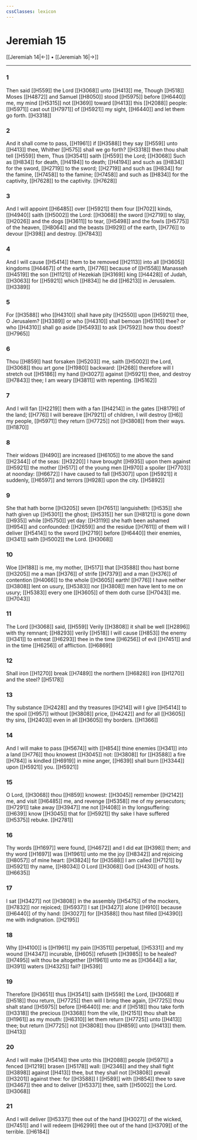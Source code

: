 ```yaml
---
cssClasses: lexicon
---
```

# Jeremiah 15

[[Jeremiah 14|←]] • [[Jeremiah 16|→]]

---

### 1
Then said [[H559]] the Lord [[H3068]] unto [[H413]] me, Though [[H518]] Moses [[H4872]] and Samuel [[H8050]] stood [[H5975]] before [[H6440]] me, my mind [[H5315]] not [[H369]] toward [[H413]] this [[H2088]] people: [[H5971]] cast out [[H7971]] of [[H5921]] my sight, [[H6440]] and let them go forth. [[H3318]]

### 2
And it shall come to pass, [[H1961]] if [[H3588]] they say [[H559]] unto [[H413]] thee, Whither [[H575]] shall we go forth? [[H3318]] then thou shalt tell [[H559]] them, Thus [[H3541]] saith [[H559]] the Lord; [[H3068]] Such as [[H834]] for death, [[H4194]] to death; [[H4194]] and such as [[H834]] for the sword, [[H2719]] to the sword; [[H2719]] and such as [[H834]] for the famine, [[H7458]] to the famine; [[H7458]] and such as [[H834]] for the captivity, [[H7628]] to the captivity. [[H7628]]

### 3
And I will appoint [[H6485]] over [[H5921]] them four [[H702]] kinds, [[H4940]] saith [[H5002]] the Lord: [[H3068]] the sword [[H2719]] to slay, [[H2026]] and the dogs [[H3611]] to tear, [[H5498]] and the fowls [[H5775]] of the heaven, [[H8064]] and the beasts [[H929]] of the earth, [[H776]] to devour [[H398]] and destroy. [[H7843]]

### 4
And I will cause [[H5414]] them to be removed [[H2113]] into all [[H3605]] kingdoms [[H4467]] of the earth, [[H776]] because of [[H1558]] Manasseh [[H4519]] the son [[H1121]] of Hezekiah [[H3169]] king [[H4428]] of Judah, [[H3063]] for [[H5921]] which [[H834]] he did [[H6213]] in Jerusalem. [[H3389]]

### 5
For [[H3588]] who [[H4310]] shall have pity [[H2550]] upon [[H5921]] thee, O Jerusalem? [[H3389]] or who [[H4310]] shall bemoan [[H5110]] thee? or who [[H4310]] shall go aside [[H5493]] to ask [[H7592]] how thou doest? [[H7965]]

### 6
Thou [[H859]] hast forsaken [[H5203]] me, saith [[H5002]] the Lord, [[H3068]] thou art gone [[H1980]] backward: [[H268]] therefore will I stretch out [[H5186]] my hand [[H3027]] against [[H5921]] thee, and destroy [[H7843]] thee; I am weary [[H3811]] with repenting. [[H5162]]

### 7
And I will fan [[H2219]] them with a fan [[H4214]] in the gates [[H8179]] of the land; [[H776]] I will bereave [[H7921]] of children, I will destroy [[H6]] my people, [[H5971]] they return [[H7725]] not [[H3808]] from their ways. [[H1870]]

### 8
Their widows [[H490]] are increased [[H6105]] to me above the sand [[H2344]] of the seas: [[H3220]] I have brought [[H935]] upon them against [[H5921]] the mother [[H517]] of the young men [[H970]] a spoiler [[H7703]] at noonday: [[H6672]] I have caused to fall [[H5307]] upon [[H5921]] it suddenly, [[H6597]] and terrors [[H928]] upon the city. [[H5892]]

### 9
She that hath borne [[H3205]] seven [[H7651]] languisheth: [[H535]] she hath given up [[H5301]] the ghost; [[H5315]] her sun [[H8121]] is gone down [[H935]] while [[H5750]] yet day: [[H3119]] she hath been ashamed [[H954]] and confounded: [[H2659]] and the residue [[H7611]] of them will I deliver [[H5414]] to the sword [[H2719]] before [[H6440]] their enemies, [[H341]] saith [[H5002]] the Lord. [[H3068]]

### 10
Woe [[H188]] is me, my mother, [[H517]] that [[H3588]] thou hast borne [[H3205]] me a man [[H376]] of strife [[H7379]] and a man [[H376]] of contention [[H4066]] to the whole [[H3605]] earth! [[H776]] I have neither [[H3808]] lent on usury, [[H5383]] nor [[H3808]] men have lent to me on usury; [[H5383]] every one [[H3605]] of them doth curse [[H7043]] me. [[H7043]]

### 11
The Lord [[H3068]] said, [[H559]] Verily [[H3808]] it shall be well [[H2896]] with thy remnant; [[H8293]] verily [[H518]]  I will cause [[H853]] the enemy [[H341]] to entreat [[H6293]] thee in the time [[H6256]] of evil [[H7451]] and in the time [[H6256]] of affliction. [[H6869]]

### 12
Shall iron [[H1270]] break [[H7489]] the northern [[H6828]] iron [[H1270]] and the steel? [[H5178]]

### 13
Thy substance [[H2428]] and thy treasures [[H214]] will I give [[H5414]] to the spoil [[H957]] without [[H3808]] price, [[H4242]] and for all [[H3605]] thy sins, [[H2403]] even in all [[H3605]] thy borders. [[H1366]]

### 14
And I will make to pass [[H5674]] with [[H854]] thine enemies [[H341]] into a land [[H776]] thou knowest [[H3045]] not: [[H3808]] for [[H3588]] a fire [[H784]] is kindled [[H6919]] in mine anger, [[H639]] shall burn [[H3344]] upon [[H5921]] you. [[H5921]]

### 15
O Lord, [[H3068]] thou [[H859]] knowest: [[H3045]] remember [[H2142]] me, and visit [[H6485]] me, and revenge [[H5358]] me of my persecutors; [[H7291]] take away [[H3947]] me not [[H408]] in thy longsuffering: [[H639]] know [[H3045]] that for [[H5921]] thy sake I have suffered [[H5375]] rebuke. [[H2781]]

### 16
Thy words [[H1697]] were found, [[H4672]] and I did eat [[H398]] them; and thy word [[H1697]] was [[H1961]] unto me the joy [[H8342]] and rejoicing [[H8057]] of mine heart: [[H3824]] for [[H3588]] I am called [[H7121]] by [[H5921]] thy name, [[H8034]] O Lord [[H3068]] God [[H430]] of hosts. [[H6635]]

### 17
I sat [[H3427]] not [[H3808]] in the assembly [[H5475]] of the mockers, [[H7832]] nor rejoiced; [[H5937]] I sat [[H3427]] alone [[H910]] because [[H6440]] of thy hand: [[H3027]] for [[H3588]] thou hast filled [[H4390]] me with indignation. [[H2195]]

### 18
Why [[H4100]] is [[H1961]] my pain [[H3511]] perpetual, [[H5331]] and my wound [[H4347]] incurable, [[H605]] refuseth [[H3985]] to be healed? [[H7495]] wilt thou be altogether [[H1961]] unto me as [[H3644]] a liar, [[H391]] waters [[H4325]] fail? [[H539]]

### 19
Therefore [[H3651]] thus [[H3541]] saith [[H559]] the Lord, [[H3068]] If [[H518]] thou return, [[H7725]] then will I bring thee again, [[H7725]] thou shalt stand [[H5975]] before [[H6440]] me: and if [[H518]] thou take forth [[H3318]] the precious [[H3368]] from the vile, [[H2151]] thou shalt be [[H1961]] as my mouth: [[H6310]] let them return [[H7725]] unto [[H413]] thee; but return [[H7725]] not [[H3808]] thou [[H859]] unto [[H413]] them. [[H413]]

### 20
And I will make [[H5414]] thee unto this [[H2088]] people [[H5971]] a fenced [[H1219]] brasen [[H5178]] wall: [[H2346]] and they shall fight [[H3898]] against [[H413]] thee, but they shall not [[H3808]] prevail [[H3201]] against thee: for [[H3588]] I [[H589]] with [[H854]] thee to save [[H3467]] thee and to deliver [[H5337]] thee, saith [[H5002]] the Lord. [[H3068]]

### 21
And I will deliver [[H5337]] thee out of the hand [[H3027]] of the wicked, [[H7451]] and I will redeem [[H6299]] thee out of the hand [[H3709]] of the terrible. [[H6184]]